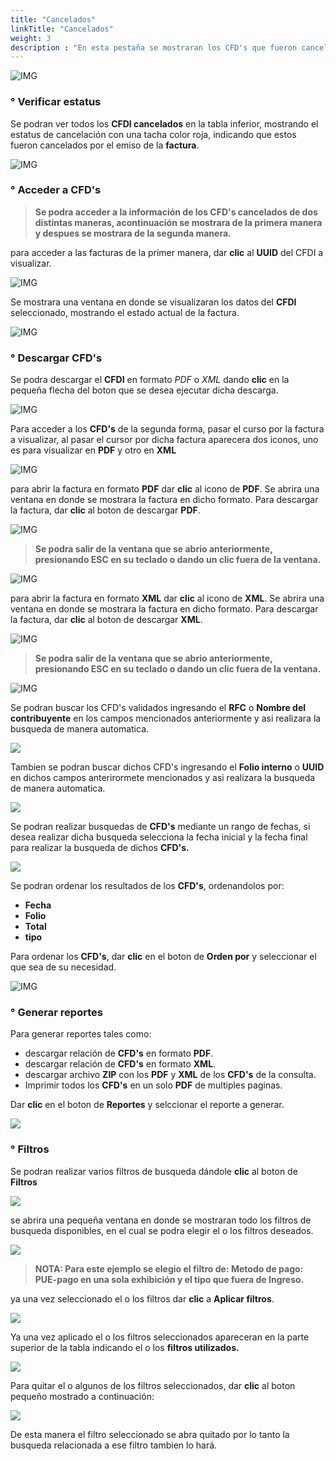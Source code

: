 ```yaml
---
title: "Cancelados"
linkTitle: "Cancelados"
weight: 3
description : "En esta pestaña se mostraran los CFD's que fueron cancelados por el emisor de la factura."
---
```

![IMG](inicio.png)

### ° Verificar estatus
Se podran ver todos los <span title="Son los que ya estan validados ante el SAT.">**CFDI cancelados**</span> en la tabla inferior, mostrando el estatus de cancelación con una tacha color roja, indicando que estos fueron cancelados por el emiso de la **factura**.

![IMG](tabla.png)

### ° Acceder a CFD's
> **Se podra acceder a la información de los **CFD's** cancelados de dos distintas maneras, acontinuación se mostrara de la primera manera y despues se mostrara de la segunda manera.**

para acceder a las facturas de la primer manera, dar **clic** al **UUID** del CFDI a visualizar.

![IMG](uuid.png)

Se mostrara una ventana en donde se visualizaran los datos del **CFDI** seleccionado, mostrando el estado actual de la factura.

![IMG](uuid_abierto.png)


### ° Descargar CFD's
Se podra descargar el **CFDI** en formato *PDF* o *XML* dando **clic** en la pequeña flecha del boton que se desea ejecutar dicha descarga.

![IMG](descargas.png)

Para acceder a los **CFD's** de la segunda forma, pasar el curso por la factura a visualizar, al pasar el cursor por dicha factura aparecera dos iconos, uno es para visualizar en **PDF** y otro en **XML**

![IMG](formatos.png)

para abrir la factura en formato **PDF** dar **clic** al icono de **PDF**. Se abrira una ventana en donde se mostrara la factura en dicho formato. Para descargar la factura, dar **clic** al boton de descargar **PDF**.

![IMG](pdf.png)

> **Se podra salir de la ventana que se abrio anteriormente, presionando **ESC** en su teclado o dando un clic fuera de la ventana.**

![IMG](esc.png)

para abrir la factura en formato **XML** dar **clic** al icono de **XML**. Se abrira una ventana en donde se mostrara la factura en dicho formato. Para descargar la factura, dar **clic** al boton de descargar **XML**.

![IMG](xml.png)

> **Se podra salir de la ventana que se abrio anteriormente, presionando **ESC** en su teclado o dando un clic fuera de la ventana.**

![IMG](esc.png)

Se podran buscar los CFD's validados ingresando el **RFC** o **Nombre del contribuyente** en los campos mencionados anteriormente y asi realizara la busqueda de manera automatica.

![](busqueda1.png)

Tambien se podran buscar dichos CFD's ingresando el **Folio interno** o <span title="Identificador único universal
">**UUID**</span> en dichos campos anterirormete mencionados y asi realizara la busqueda de manera automatica.

![](buscar2.png)

Se podran realizar busquedas de **CFD's** mediante un rango de fechas, si desea realizar dicha busqueda selecciona la fecha inicial y la fecha final para realizar la busqueda de dichos **CFD's.**

![](fechas.png)

Se podran ordenar los resultados de los **CFD's**, ordenandolos por:

* **Fecha**
* **Folio**
* **Total**  
* **tipo**

 Para ordenar los **CFD's**, dar **clic** en el boton de **Orden por** y seleccionar el que sea de su necesidad.

![IMG](orden.png)

### ° Generar reportes
 Para generar reportes tales como:
* descargar relación de **CFD's** en formato **PDF**.
* descargar relación de **CFD's** en formato **XML**.
* descargar archivo **ZIP** con los **PDF** y **XML** de los **CFD's** de la consulta.
* Imprimir todos los **CFD's** en un solo **PDF** de multiples paginas.

Dar **clic** en el boton de **Reportes** y selccionar el reporte a generar.

![](reportes.png)

### ° Filtros
Se podran realizar varios filtros de busqueda dándole **clic** al boton de **Filtros**

![](filtros.png)

se abrira una pequeña ventana en donde se mostraran todo los filtros de busqueda disponibles, en el cual se podra elegir el o los filtros deseados.

![](filtros2.png)

> **<span class="text-danger">NOTA:</span> Para este ejemplo se elegio el filtro de: Metodo de pago: **PUE-pago en una sola exhibición** y el tipo que fuera de **Ingreso**.**
 
ya una vez seleccionado el o los filtros dar **clic** a **Aplicar filtros**.

![](filtros3.png)

Ya una vez aplicado el o los filtros seleccionados apareceran en la parte superior de la tabla indicando el o los **filtros utilizados.**

![](si.png)

Para quitar el o algunos de los filtros seleccionados, dar **clic** al boton pequeño mostrado a continuación:

![](no.png)

De esta manera el filtro seleccionado se abra quitado por lo tanto la busqueda relacionada a ese filtro tambien lo hará.
